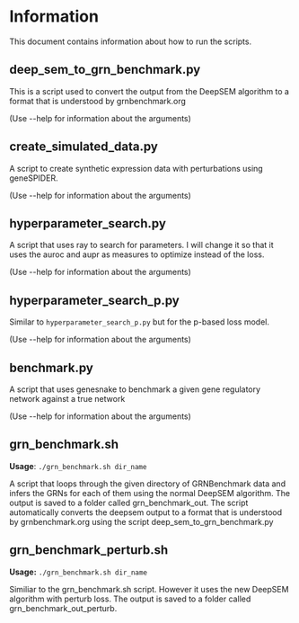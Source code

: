 # Information

This document contains information about how to run the scripts.

## deep_sem_to_grn_benchmark.py
This is a script used to convert the output from the DeepSEM algorithm to a format that is understood by grnbenchmark.org

(Use --help for information about the arguments)

## create_simulated_data.py
A script to create synthetic expression data with perturbations using geneSPIDER.

(Use --help for information about the arguments)

## hyperparameter_search.py
A script that uses ray to search for parameters. I will change it so that it uses the auroc and aupr as measures to optimize instead of the loss.

(Use --help for information about the arguments)

## hyperparameter_search_p.py
Similar to `hyperparameter_search_p.py` but for the p-based loss model.

(Use --help for information about the arguments)

## benchmark.py
A script that uses genesnake to benchmark a given gene regulatory network against a true network

(Use --help for information about the arguments)

## grn_benchmark.sh
**Usage**: `./grn_benchmark.sh dir_name`

A script that loops through the given directory of GRNBenchmark data and infers the GRNs for each of them using the normal DeepSEM algorithm. The output is saved to a folder called grn_benchmark_out. The script automatically converts the deepsem output to a format that is understood by grnbenchmark.org using the script deep_sem_to_grn_benchmark.py

## grn_benchmark_perturb.sh
**Usage:** `./grn_benchmark.sh dir_name`

Similiar to the grn_benchmark.sh script. However it uses the new DeepSEM algorithm with perturb loss. The output is saved to a folder called grn_benchmark_out_perturb.